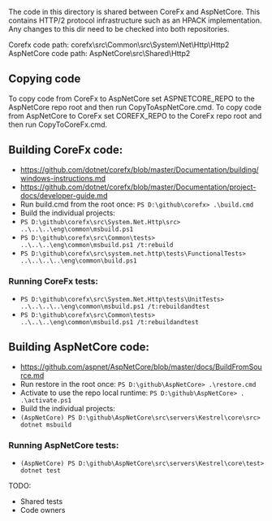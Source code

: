 The code in this directory is shared between CoreFx and AspNetCore. This contains HTTP/2 protocol infrastructure such as an HPACK implementation. Any changes to this dir need to be checked into both repositories.

Corefx code path: corefx\src\Common\src\System\Net\Http\Http2
AspNetCore code path: AspNetCore\src\Shared\Http2

## Copying code
To copy code from CoreFx to AspNetCore set ASPNETCORE_REPO to the AspNetCore repo root and then run CopyToAspNetCore.cmd.
To copy code from AspNetCore to CoreFx set COREFX_REPO to the CoreFx repo root and then run CopyToCoreFx.cmd.

## Building CoreFx code:
- https://github.com/dotnet/corefx/blob/master/Documentation/building/windows-instructions.md
- https://github.com/dotnet/corefx/blob/master/Documentation/project-docs/developer-guide.md
- Run build.cmd from the root once: `PS D:\github\corefx> .\build.cmd`
- Build the individual projects:
- `PS D:\github\corefx\src\System.Net.Http\src> ..\..\..\eng\common\msbuild.ps1`
- `PS D:\github\corefx\src\Common\tests> ..\..\..\eng\common\msbuild.ps1 /t:rebuild`
- `PS D:\github\corefx\src\system.net.http\tests\FunctionalTests> ..\..\..\..\eng\common\build.ps1`

### Running CoreFx tests:
- `PS D:\github\corefx\src\System.Net.Http\tests\UnitTests> ..\..\..\..\eng\common\msbuild.ps1 /t:rebuildandtest`
- `PS D:\github\corefx\src\Common\tests> ..\..\..\eng\common\msbuild.ps1 /t:rebuildandtest`

## Building AspNetCore code:
- https://github.com/aspnet/AspNetCore/blob/master/docs/BuildFromSource.md
- Run restore in the root once: `PS D:\github\AspNetCore> .\restore.cmd`
- Activate to use the repo local runtime: `PS D:\github\AspNetCore> . .\activate.ps1`
- Build the individual projects:
- `(AspNetCore) PS D:\github\AspNetCore\src\servers\Kestrel\core\src> dotnet msbuild`

### Running AspNetCore tests:
- `(AspNetCore) PS D:\github\AspNetCore\src\servers\Kestrel\core\test> dotnet test`

TODO:
- Shared tests
- Code owners